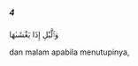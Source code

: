 ##### 4

<span class="ayah">وَٱلَّيْلِ إِذَا يَغْشَىٰهَا</span>

<span class="ayah_translation">dan malam apabila menutupinya,</span>
